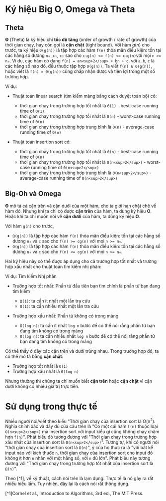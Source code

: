 # Ký hiệu Big O, Omega và Theta

## Theta
**Θ** (Theta) là ký hiệu chỉ **tốc độ tăng** (order of growth / rate of growth) của thời gian chạy, hay còn gọi là **cận chặt** (tight bound).
Với hàm $g(n)$ cho trước, ta ký hiệu `Θ(g(n))` là tập hợp các hàm `f(n)` thỏa mãn điều kiện: tồn tại các hằng số dương `n₀` ,`c₁`, `c₂` sao cho `c₁g(n) <= f(n) <= c₂g(n)`với mọi  `n >= n₀`.
Ví dụ, các hàm có dạng `f(n) = an<sup>2</sup> + bn + c`, với `a`, `b`, `c` là các hằng số nào đó, đều thuộc tập hợp `Θ(g(n))`.
Ta viết `f(n) ∈ Θ(g(n))`, hoặc viết là `f(n) = Θ(g(n))` cũng chấp nhận được và tiện lợi trong một số trường hợp.


Ví dụ: 
- Thuật toán linear search (tìm kiếm mảng bằng cách duyệt toàn bộ) có:
    - thời gian chạy trong trường hợp tốt nhất là `Θ(1)` - best-case running time of `Θ(1)`
    - thời gian chạy trong trường hợp tồi nhất là `Θ(n)` - worst-case running time of `Θ(n)`
    - thời gian chạy trong trường hợp trung bình là `Θ(n)` - average-case running time of `Θ(n)`

- Thuật toán insertion sort có:
    - thời gian chạy trong trường hợp tốt nhất là `Θ(n)` - best-case running time of `Θ(n)`
    - thời gian chạy trong trường hợp tồi nhất là `Θ(n<sup>2</sup>)` - worst-case running time of `Θ(n<sup>2</sup>)`
    - thời gian chạy trong trường hợp trung bình là `Θ(n<sup>2</sup>)` - average-case running time of `Θ(n<sup>2</sup>)`

## Big-Oh và Omega
**Θ** mô tả cả cận trên và cận dưới của một hàm, cho ta giới hạn chặt chẽ về hàm đó. Nhưng khi ta chỉ có được **cận trên** của hàm, ta dùng ký hiệu **Ο**. Hoặc khi ta chỉ muốn nói về **cận dưới** của hàm, ta dùng ký hiệu **Ω**. 

Với hàm `g(n)` cho trước, 
- `Ω(g(n))` là tập hợp các hàm `f(n)` thỏa mãn điều kiện: tồn tại các hằng số dương `n₀` và `c` sao cho `f(n) >= cg(n)` với mọi  `n >= n₀`.
- `O(g(n))` là tập hợp các hàm `f(n)` thỏa mãn điều kiện: tồn tại các hằng số dương `n₀` và `c` sao cho `f(n) <= cg(n)` với mọi  `n >= n₀`.

Hai ký hiệu này có thể được áp dụng cho cả trường hợp tốt nhất và trường hợp xấu nhất cho thuật toán tìm kiếm nhị phân:

Ví dụ: Tìm kiếm Nhị phân
- Trường hợp tốt nhất: Phần tử đầu tiên bạn tìm chính là phần tử bạn đang tìm kiếm
  - `Ω(1)`: ta cần ít nhất một lần tra cứu
  - `Ο(1)`: ta cần nhiều nhất một lần tra cứu

- Trường hợp xấu nhất: Phần tử không có trong mảng
  - `Ω(log n)`: ta cần ít nhất `log n` bước để có thể nói rằng phần tử bạn đang tìm không có trong mảng
  - `Ο(log n)`: ta cần nhiều nhất `log n` bước để có thể nói rằng phần tử bạn đang tìm không có trong mảng

Có thể thấy ở đây các cận trên và dưới trùng nhau. Trong trường hợp đó, ta có thể mô tả bằng **cận chặt**:
- Trường hợp tốt nhất là `Θ(1)`
- Trường hợp xấu nhất là `Θ(log n)`

Nhưng thường thì chúng ta chỉ muốn biết **cận trên** hoặc **cận chặt** vì cận dưới không có nhiều giá trị trực tiễn.

# Sử dụng trong thực tế
Nhiều người nói/viết theo kiểu "Thời gian chạy của insertion sort là O(n<sup>2</sup>). Nghĩa chính xác và đầy đủ của câu trên là "Có một cái hàm `f(n)` thuộc loại `O(n<sup>2</sup>)` mà insertion sort với input kiểu gì cũng không chạy chậm hơn `f(n)`".
Phát biểu đó tương đương với "Thời gian chạy trong trường hợp xấu nhất của insertion sort là `O(n<sup>2</sup>)`".
Tương tự, khi có người nói "thời gian chạy của insertion sort là `Ω(n)`", ý của họ thực ra là "với bất kể input nào với kích thước `n`, thời gian chạy của insertion sort cho input đó không ít hơn `n` nhân với một hằng số, với `n` đủ lớn". Phát biểu này tương đương với "Thời gian chạy trong trường hợp tốt nhất của insertion sort là `Ω(n)`".

Theo [^1], về kỹ thuật, cách nói trên là lạm dụng. Thực tế là nó gây ra rất nhiều hiểu lầm. Tuy nhiên, đây lại là cách nói rất thông dụng.

[^1]Cornel et al., Introduction to Algorithms, 3rd ed., The MIT Press.